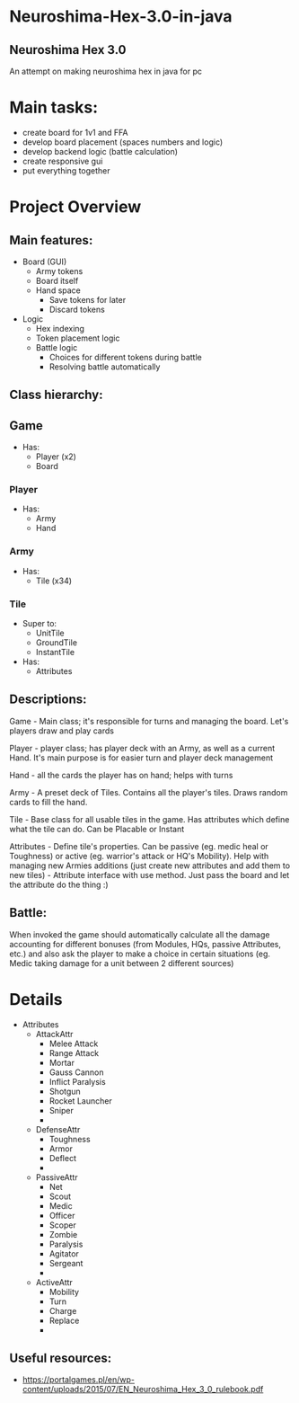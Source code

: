 # Neuroshima-Hex-3.0-in-java

## Neuroshima Hex 3.0

An attempt on making neuroshima hex in java for pc

# Main tasks:
  - create board for 1v1 and FFA
  - develop board placement (spaces numbers and logic)
  - develop backend logic (battle calculation)
  - create responsive gui
  - put everything together

# Project Overview


## Main features:
- Board (GUI)
	- Army tokens
	- Board itself
	- Hand space
		- Save tokens for later
		- Discard tokens
- Logic
	- Hex indexing
	- Token placement logic
	- Battle logic
		- Choices for different tokens during battle
		- Resolving battle automatically
		
		

## Class hierarchy:

## Game
  - Has:
    - Player (x2)
    - Board

### Player
  - Has:
    - Army
    - Hand
		
### Army
  - Has:
    - Tile (x34)

### Tile
  - Super to:
    - UnitTile		
    - GroundTile		
    - InstantTile
  - Has:
	  - Attributes



## Descriptions:

  Game - Main class; it's responsible for turns and managing the board. Let's players draw and play cards
	
  Player - player class; has player deck with an Army, as well as a current Hand. It's main purpose is for easier turn and player deck management
	
  Hand - all the cards the player has on hand; helps with turns
	
  Army - A preset deck of Tiles. Contains all the player's tiles. Draws random cards to fill the hand.
	
  Tile - Base class for all usable tiles in the game. Has attributes which define what the tile can do. Can be Placable or Instant
	
  Attributes - Define tile's properties. Can be passive (eg. medic heal or Toughness) or active (eg. warrior's attack or HQ's Mobility). Help with managing new Armies additions (just create new attributes and add them to new tiles) - Attribute interface with use method. Just pass the board and let the attribute do the thing :)
	
	
	
## Battle:
  When invoked the game should automatically calculate all the damage accounting for different bonuses (from Modules, HQs, passive Attributes, etc.) and also ask the player to make a choice in certain situations (eg. Medic taking damage for a unit between 2 different sources)
  


# Details

- Attributes
	- AttackAttr
		- Melee Attack
		- Range Attack
		- Mortar
		- Gauss Cannon
		- Inflict Paralysis
		- Shotgun
		- Rocket Launcher
		- Sniper
		- 
	- DefenseAttr
		- Toughness
		- Armor
		- Deflect
		- 
	- PassiveAttr
		- Net
		- Scout
		- Medic
		- Officer
		- Scoper
		- Zombie
		- Paralysis
		- Agitator
		- Sergeant
		- 
	- ActiveAttr
		- Mobility
		- Turn
		- Charge
		- Replace
		- 
		


## Useful resources:
- https://portalgames.pl/en/wp-content/uploads/2015/07/EN_Neuroshima_Hex_3_0_rulebook.pdf
